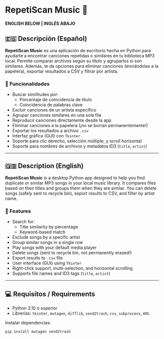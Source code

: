 # RepetiScan Music 🎵

**ENGLISH BELOW | INGLÉS ABAJO**

## 🇪🇸 Descripción (Español)

**RepetiScan Music** es una aplicación de escritorio hecha en Python para ayudarte a encontrar canciones repetidas o similares en tu biblioteca MP3 local. Permite comparar archivos según su título y agruparlos si son similares. Además, te da opciones para eliminar canciones (enviándolas a la papelera), exportar resultados a CSV y filtrar por artista.

### 🔧 Funcionalidades

- Buscar similitudes por:
  - Porcentaje de coincidencia de título
  - Coincidencia de palabras clave
- Excluir canciones de un artista específico
- Agrupar canciones similares en una sola fila
- Reproducir canciones directamente desde la app
- Eliminar canciones a la papelera (¡no se borran permanentemente!)
- Exportar los resultados a archivo `.csv`
- Interfaz gráfica (GUI) con `Tkinter`
- Soporte para clic derecho, selección múltiple, y scroll horizontal
- Soporte para nombres de archivos y metadatos ID3 (`title`, `artist`)

---

## 🇬🇧 Description (English)

**RepetiScan Music** is a desktop Python app designed to help you find duplicate or similar MP3 songs in your local music library. It compares files based on their titles and groups them when they are similar. You can delete songs (safely sent to recycle bin), export results to CSV, and filter by artist name.

### 🔧 Features

- Search for:
  - Title similarity by percentage
  - Keyword-based match
- Exclude songs by a specific artist
- Group similar songs in a single row
- Play songs with your default media player
- Delete songs (sent to recycle bin, not permanently erased!)
- Export results to `.csv` file
- User interface (GUI) using `Tkinter`
- Right-click support, multi-selection, and horizontal scrolling
- Supports file names and ID3 tags (`title`, `artist`)

---

## 💻 Requisitos / Requirements

- Python 3.10 o superior
- Librerías: `tkinter`, `mutagen`, `difflib`, `send2trash`, `csv`, `subprocess`, etc.

Instalar dependencias:
```bash
pip install mutagen send2trash
